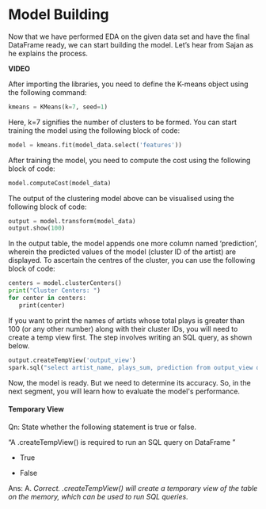 # Model Building

Now that we have performed EDA on the given data set and have the final DataFrame ready, we can start building the model. Let’s hear from Sajan as he explains the process.

**VIDEO**

After importing the libraries, you need to define the K-means object using the following command:

```python
kmeans = KMeans(k=7, seed=1)
```

Here, k=7 signifies the number of clusters to be formed. You can start training the model using the following block of code:

```python
model = kmeans.fit(model_data.select('features'))
```

After training the model, you need to compute the cost using the following block of code:

```python
model.computeCost(model_data)
```

The output of the clustering model above can be visualised using the following block of code:

```python
output = model.transform(model_data)
output.show(100)
```

In the output table, the model appends one more column named ‘prediction’, wherein the predicted values of the model (cluster ID of the artist) are displayed. To ascertain the centres of the cluster, you can use the following block of code:

```python
centers = model.clusterCenters()
print("Cluster Centers: ")
for center in centers:
   print(center)
```

If you want to print the names of artists whose total plays is greater than 100 (or any other number) along with their cluster IDs, you will need to create a temp view first. The step involves writing an SQL query, as shown below.

```python
output.createTempView('output_view')
spark.sql("select artist_name, plays_sum, prediction from output_view order by output_view.plays_sum desc limit 100").show()
```

Now, the model is ready. But we need to determine its accuracy. So, in the next segment, you will learn how to evaluate the model's performance.

#### Temporary View

Qn: State whether the following statement is true or false.

“A .createTempView() is required to run an SQL query on DataFrame ”

- True

- False

Ans: A. *Correct. .createTempView() will create a temporary view of the table on the memory, which can be used to run SQL queries.*
